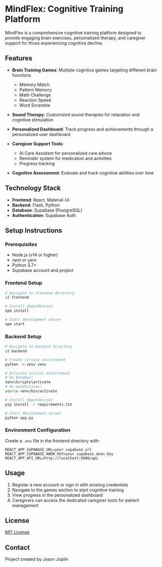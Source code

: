 # MindFlex: Cognitive Training Platform

MindFlex is a comprehensive cognitive training platform designed to provide engaging brain exercises, personalized therapy, and caregiver support for those experiencing cognitive decline.

## Features

- **Brain Training Games**: Multiple cognitive games targeting different brain functions
  - Memory Match
  - Pattern Memory
  - Math Challenge
  - Reaction Speed
  - Word Scramble

- **Sound Therapy**: Customized sound therapies for relaxation and cognitive stimulation

- **Personalized Dashboard**: Track progress and achievements through a personalized user dashboard

- **Caregiver Support Tools**:
  - AI Care Assistant for personalized care advice
  - Reminder system for medication and activities
  - Progress tracking

- **Cognitive Assessment**: Evaluate and track cognitive abilities over time

## Technology Stack

- **Frontend**: React, Material-UI
- **Backend**: Flask, Python
- **Database**: Supabase (PostgreSQL)
- **Authentication**: Supabase Auth

## Setup Instructions

### Prerequisites
- Node.js (v14 or higher)
- npm or yarn
- Python 3.7+
- Supabase account and project

### Frontend Setup
```bash
# Navigate to frontend directory
cd frontend

# Install dependencies
npm install

# Start development server
npm start
```

### Backend Setup
```bash
# Navigate to backend directory
cd backend

# Create virtual environment
python -m venv venv

# Activate virtual environment
# On Windows:
venv\Scripts\activate
# On macOS/Linux:
source venv/bin/activate

# Install dependencies
pip install -r requirements.txt

# Start development server
python app.py
```

### Environment Configuration
Create a `.env` file in the frontend directory with:
```
REACT_APP_SUPABASE_URL=your_supabase_url
REACT_APP_SUPABASE_ANON_KEY=your_supabase_anon_key
REACT_APP_API_URL=http://localhost:5000/api
```

## Usage

1. Register a new account or sign in with existing credentials
2. Navigate to the games section to start cognitive training
3. View progress in the personalized dashboard
4. Caregivers can access the dedicated caregiver tools for patient management

## License

[MIT License](LICENSE)

## Contact

Project created by Jason Joplin 